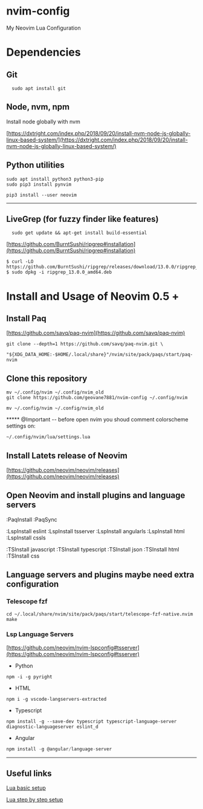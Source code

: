 # nvim-config
My Neovim Lua Configuration

# Dependencies

## Git

```
  sudo apt install git
```

## Node, nvm, npm

Install node globally with nvm

[https://dxtright.com/index.php/2018/09/20/install-nvm-node-js-globally-linux-based-system/](https://dxtright.com/index.php/2018/09/20/install-nvm-node-js-globally-linux-based-system/)

## Python utilities

```
sudo apt install python3 python3-pip
sudo pip3 install pynvim

pip3 install --user neovim
```

---

## LiveGrep (for fuzzy finder like features)


```
  sudo get update && apt-get install build-essential
```

[https://github.com/BurntSushi/ripgrep#installation](https://github.com/BurntSushi/ripgrep#installation)

```
$ curl -LO https://github.com/BurntSushi/ripgrep/releases/download/13.0.0/ripgrep_13.0.0_amd64.deb
$ sudo dpkg -i ripgrep_13.0.0_amd64.deb
```

# Install and Usage of Neovim 0.5 +

## Install Paq

[https://github.com/savq/paq-nvim](https://github.com/savq/paq-nvim)

```
git clone --depth=1 https://github.com/savq/paq-nvim.git \
    "${XDG_DATA_HOME:-$HOME/.local/share}"/nvim/site/pack/paqs/start/paq-nvim
```

## Clone this repository

```
mv ~/.config/nvim ~/.config/nvim_old
git clone https://github.com/geovane7881/nvim-config ~/.config/nvim

mv ~/.config/nvim ~/.config/nvim_old
```

***** @Important -- before open nvim you shoud comment colorscheme settings on:

```
~/.config/nvim/lua/settings.lua
```

## Install Latets release of Neovim

[https://github.com/neovim/neovim/releases](https://github.com/neovim/neovim/releases)

## Open Neovim and install plugins and language servers

:PaqInstall
:PaqSync

:LspInstall eslint
:LspInstall tsserver
:LspInstall angularls
:LspInstall html
:LspInstall cssls

:TSInstall javascript
:TSInstall typescript
:TSInstall json
:TSInstall html
:TSInstall css

## Language servers and plugins maybe need extra configuration

### Telescope fzf

```
cd ~/.local/share/nvim/site/pack/paqs/start/telescope-fzf-native.nvim
make
```

### Lsp Language Servers

[https://github.com/neovim/nvim-lspconfig#tsserver](https://github.com/neovim/nvim-lspconfig#tsserver)

- Python

```
npm -i -g pyright
```

- HTML

```
npm i -g vscode-langservers-extracted
```

- Typescript

```
npm install -g --save-dev typescript typescript-language-server diagnostic-languageserver eslint_d
```

- Angular

```jsx
npm install -g @angular/language-server
```

---

## Useful links

[Lua basic setup](https://dev.to/enrsaid)

[Lua step by step setup](https://medium.com/@tiagohs.dev/tudo-que-você-precisa-saber-para-configurar-o-neovim-usando-lua-c58df7b86e54)

